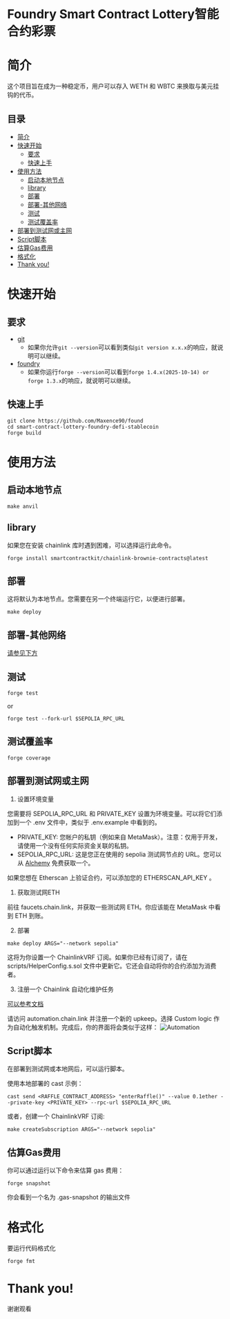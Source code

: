 # Foundry Smart Contract Lottery智能合约彩票

# 简介

这个项目旨在成为一种稳定币，用户可以存入 WETH 和 WBTC 来换取与美元挂钩的代币。

## 目录
- [简介](#简介)
- [快速开始](#快速开始)
  - [要求](#要求)
  - [快速上手](#快速上手)
- [使用方法](#使用方法)
  - [启动本地节点](#启动本地节点)
  - [library](#library)
  - [部署](#部署)
  - [部署-其他网络](#部署-其他网络)
  - [测试](#测试)
  - [测试覆盖率](#测试覆盖率)
- [部署到测试网或主网](#部署到测试网或主网)
- [Script脚本](#script脚本)
- [估算Gas费用](#估算gas费用)
- [格式化](#格式化)
- [Thank you!](#thank-you)

# 快速开始

## 要求

- [git](https://git-scm.com/book/en/v2/Getting-Started-Installing-Git)
  - 如果你允许`git --version`可以看到类似`git version x.x.x`的响应，就说明可以继续。
- [foundry](https://getfoundry.sh/)
  - 如果你运行`forge --version`可以看到`forge 1.4.x(2025-10-14) or forge 1.3.x`的响应，就说明可以继续。


## 快速上手

```
git clone https://github.com/Maxence90/found
cd smart-contract-lottery-foundry-defi-stablecoin
forge build
```

# 使用方法

## 启动本地节点

```
make anvil
```

## library

如果您在安装 chainlink 库时遇到困难，可以选择运行此命令。
```
forge install smartcontractkit/chainlink-brownie-contracts@latest
```

## 部署

这将默认为本地节点。您需要在另一个终端运行它，以便进行部署。
```
make deploy
```
## 部署-其他网络

[请参见下方](#部署到测试网或主网)

## 测试
```
forge test
```
or
```
forge test --fork-url $SEPOLIA_RPC_URL
```
## 测试覆盖率
```
forge coverage
```
## 部署到测试网或主网
1. 设置环境变量

您需要将 SEPOLIA_RPC_URL 和 PRIVATE_KEY 设置为环境变量。可以将它们添加到一个 .env 文件中，类似于 .env.example 中看到的。
- PRIVATE_KEY: 您帐户的私钥（例如来自 MetaMask）。注意：仅用于开发，请使用一个没有任何实际资金关联的私钥。
- SEPOLIA_RPC_URL: 这是您正在使用的 sepolia 测试网节点的 URL。您可以从  [Alchemy](https://alchemy.com/?a=673c802981) 免费获取一个。


如果您想在 Etherscan 上验证合约，可以添加您的 ETHERSCAN_API_KEY 。
1. 获取测试网ETH

前往 faucets.chain.link，并获取一些测试网 ETH。你应该能在 MetaMask 中看到 ETH 到账。

2. 部署
```
make deploy ARGS="--network sepolia"
```
这将为你设置一个 ChainlinkVRF 订阅。如果你已经有订阅了，请在 scripts/HelperConfig.s.sol 文件中更新它。它还会自动将你的合约添加为消费者。

3. 注册一个 Chainlink 自动化维护任务

[可以参考文档](https://docs.chain.link/chainlink-automation/guides/compatible-contracts)

请访问 automation.chain.link 并注册一个新的 upkeep。选择 Custom logic 作为自动化触发机制。完成后，你的界面将会类似于这样：
![Automation](./img/automation.png)

## Script脚本
在部署到测试网或本地网后，可以运行脚本。

使用本地部署的 cast 示例：
```
cast send <RAFFLE_CONTRACT_ADDRESS> "enterRaffle()" --value 0.1ether --private-key <PRIVATE_KEY> --rpc-url $SEPOLIA_RPC_URL
```
或者，创建一个 ChainlinkVRF 订阅:
```
make createSubscription ARGS="--network sepolia"
```

## 估算Gas费用
你可以通过运行以下命令来估算 gas 费用：
```
forge snapshot
```
你会看到一个名为 .gas-snapshot 的输出文件

# 格式化
要运行代码格式化
```
forge fmt
```

# Thank you!
谢谢观看